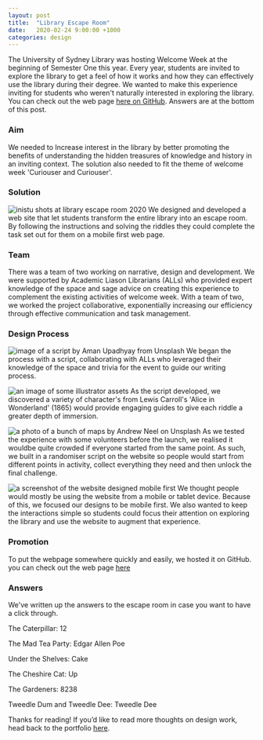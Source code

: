 ```yaml
---
layout: post
title:  "Library Escape Room"
date:   2020-02-24 9:00:00 +1000
categories: design
---
```


The University of Sydney Library was hosting Welcome Week at the beginning of Semester One this year. Every year, students are invited to explore the library to get a feel of how it works and how they can effectively use the library during their degree. We wanted to make this experience inviting for students who weren't naturally interested in exploring the library.
You can check out the web page [here on GitHub](https://usyd-risu.github.io/escape_room/escape_room_2020/). Answers are at the bottom of this post.

### Aim
We needed to Increase interest in the library by better promoting the benefits of understanding the hidden treasures of knowledge and history in an inviting context. The solution also needed to fit the theme of welcome week 'Curiouser and Curiouser'.

### Solution
![inistu shots at library escape room 2020](/blog/assets/images/insitu-escape.png)
We designed and developed a web site that let students transform the entire library into an escape room. By following the instructions and solving the riddles they could complete the task set out for them on a mobile first web page.

### Team
There was a team of two working on narrative, design and development. We were supported by Academic Liason Librarians (ALLs) who provided expert knowledge of the space and sage advice on creating this experience to complement the existing activities of welcome week. With a team of two, we worked the project collaborative, exponentially increasing our efficiency through effective communication and task management.

### Design Process
![image of a script by Aman Upadhyay from Unsplash](/blog/assets/images/script-image-escape.jpg)
We began the process with a script, collaborating with ALLs who leveraged their knowledge of the space and trivia for the event to guide our writing process.

![an image of some illustrator assets](/blog/assets/images/escape-room-assets.png)
As the script developed, we discovered a variety of character's from Lewis Carroll's 'Alice in Wonderland' (1865) would provide engaging guides to give each riddle a greater depth of immersion.

![a photo of a bunch of maps by Andrew Neel on Unsplash](/blog/assets/images/maps-escape-room.jpg)
As we tested the experience with some volunteers before the launch, we realised it wouldbe quite crowded if everyone started from the same point. As such, we built in a randomiser script on the website so people would start from different points in activity, collect everything they need and then unlock the final challenge.

![a screenshot of the website designed mobile first](/blog/assets/images/mobile-first-escape-room.png)
We thought people would mostly be using the website from a mobile or tablet device. Because of this, we focused our designs to be mobile first. We also wanted to keep the interactions simple so students could focus their attention on exploring the library and use the website to augment that experience.

### Promotion
To put the webpage somewhere quickly and easily, we hosted it on GitHub. you can check out the web page [here](https://usyd-risu.github.io/escape_room/escape_room_2020/)

### Answers
We've written up the answers to the escape room in case you want to have a click through.

The Caterpillar: 12

The Mad Tea Party: Edgar Allen Poe

Under the Shelves: Cake

The Cheshire Cat: Up

The Gardeners: 8238

Tweedle Dum and Tweedle Dee: Tweedle Dee


Thanks for reading! If you’d like to read more thoughts on design work, head back to the portfolio [here](/).
